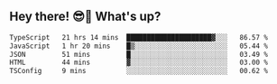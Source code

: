 ## Hey there! 😎👋 What's up?

<!--START_SECTION:waka-->

```txt
TypeScript   21 hrs 14 mins  █████████████████████▓░░░   86.57 %
JavaScript   1 hr 20 mins    █▒░░░░░░░░░░░░░░░░░░░░░░░   05.44 %
JSON         51 mins         █░░░░░░░░░░░░░░░░░░░░░░░░   03.49 %
HTML         44 mins         ▓░░░░░░░░░░░░░░░░░░░░░░░░   03.00 %
TSConfig     9 mins          ░░░░░░░░░░░░░░░░░░░░░░░░░   00.62 %
```

<!--END_SECTION:waka-->
